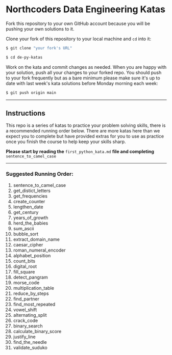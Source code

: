 # Northcoders Data Engineering Katas

Fork this repository to your own GitHub account because you will be pushing your own solutions to it.

Clone your fork of this repository to your local machine and `cd` into it:

```sh
$ git clone "your fork's URL"

$ cd de-py-katas
```

Work on the kata and commit changes as needed. When you are happy with your solution, push all your changes to your forked repo. You should push to your fork frequently but as a bare minimum please make sure it's up to date with last week's kata solutions before Monday morning each week:

```sh
$ git push origin main
```

---

## Instructions

This repo is a series of katas to practice your problem solving skills, there is a recommended running order below. There are more katas here than we expect you to complete but have provided extras for you to use as practice once you finish the course to help keep your skills sharp.

**Please start by reading the** `first_python_kata.md` **file and completing** `sentence_to_camel_case`

---

### Suggested Running Order:

1. sentence_to_camel_case
2. get_distict_letters
3. get_frequencies
4. create_counter
5. lengthen_date
6. get_century
7. years_of_growth
8. herd_the_babies
9. sum_ascii
10. bubble_sort
11. extract_domain_name
12. caesar_cipher
13. roman_numeral_encoder
14. alphabet_position
15. count_bits
16. digital_root
17. fill_square
18. detect_pangram
19. morse_code
20. multiplication_table
21. reduce_by_steps
22. find_partner
23. find_most_repeated
24. vowel_shift
25. alternating_split
26. crack_code
27. binary_search
28. calculate_binary_score
29. justify_line
30. find_the_needle
31. validate_suduko
